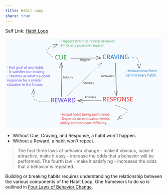 ```yaml
---
title: Habit Loop
share: true
---
```


Self Link: [Habit Loop](Habit%20Loop.md)

![Habit Loop Drawing.excalidraw](./2.%20Areas/Productivity/Habit%20Loop%20Drawing.svg)

* Without Cue, Craving, and Response, a habit won't happen.
* Without a Reward, a habit won't repeat.

 > 
 > The first three laws of behavior change - make it obvious, make it attractive, make it easy - increase the odds that a behavior will be performed. The fourth law - make it satisfying - increases the odds that a behavior is repeated.

Building or breaking habits requires understanding the relationship between the various components of the Habit Loop. One framework to do so is outlined in [Four Laws of Behavior Change](./Four%20Laws%20of%20Behavior%20Change.md).
